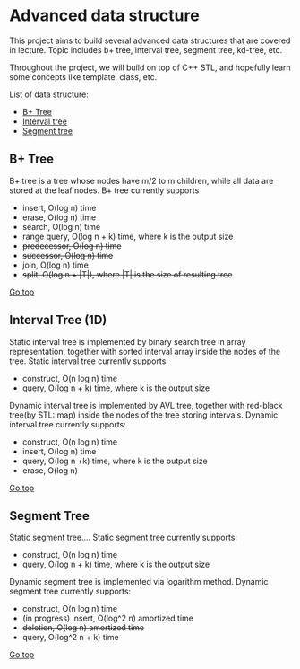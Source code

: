 # Advanced data structure

This project aims to build several advanced data structures that are covered in lecture. Topic includes b+ tree, interval tree, segment tree, kd-tree, etc.

Throughout the project, we will build on top of C++ STL, and hopefully learn some concepts like template, class, etc.

List of data structure:
* [B+ Tree](#b-tree)
* [Interval tree](#interval-tree-1d)
* [Segment tree](#segment-tree)

## B+ Tree
B+ tree is a tree whose nodes have m/2 to m children, while all data are stored at the leaf nodes. B+ tree currently supports
* insert, O(log n) time
* erase, O(log n) time
* search, O(log n) time
* range query, O(log n + k) time, where k is the output size
* ~~predecessor, O(log n) time~~
* ~~successor, O(log n) time~~
* join, O(log n) time
* ~~split, O(log n + |T|), where |T| is the size of resulting tree~~

[Go top](#Advanced-data-structure)
## Interval Tree (1D)
Static interval tree is implemented by binary search tree in array representation, together with sorted interval array inside the nodes of the tree. Static interval tree currently supports:
* construct, O(n log n) time
* query, O(log n + k) time, where k is the output size

Dynamic interval tree is implemented by AVL tree, together with red-black tree(by STL::map) inside the nodes of the tree storing intervals. Dynamic interval tree currently supports:
* construct, O(n log n) time
* insert, O(log n) time
* query, O(log n +k) time, where k is the output size
* ~~erase, O(log n)~~

[Go top](#Advanced-data-structure)
## Segment Tree
Static segment tree.... Static segment tree currently supports:
* construct, O(n log n) time
* query, O(log n + k) time, where k is the output size

Dynamic segment tree is implemented via logarithm method. Dynamic segment tree currently supports:
* construct, O(n log n) time
* (in progress) insert, O(log^2 n) amortized time
* ~~deletion, O(log n) amortized time~~
* query, O(log^2 n + k) time

[Go top](#Advanced-data-structure)